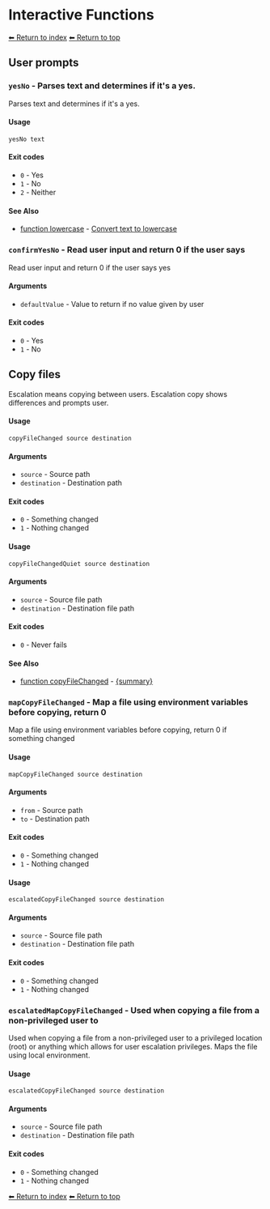# Interactive Functions

[⬅ Return to index](index.md)
[⬅ Return to top](../index.md)

## User prompts


### `yesNo` - Parses text and determines if it\'s a yes.

Parses text and determines if it\'s a yes.

#### Usage

    yesNo text

#### Exit codes

- `0` - Yes
- `1` - No
- `2` - Neither

#### See Also

- [function lowercase](./docs/tools/text.md) - [Convert text to lowercase](https://github.com/zesk/build/blob/main/bin/build/tools/text.sh#L249)

### `confirmYesNo` - Read user input and return 0 if the user says

Read user input and return 0 if the user says yes

#### Arguments

- `defaultValue` - Value to return if no value given by user

#### Exit codes

- `0` - Yes
- `1` - No

## Copy files 

Escalation means copying between users. Escalation copy shows differences and prompts user.


#### Usage

    copyFileChanged source destination

#### Arguments

- `source` - Source path
- `destination` - Destination path

#### Exit codes

- `0` - Something changed
- `1` - Nothing changed

#### Usage

    copyFileChangedQuiet source destination

#### Arguments

- `source` - Source file path
- `destination` - Destination file path

#### Exit codes

- `0` - Never fails

#### See Also

- [function copyFileChanged](./docs/tools/interactive.md) - [{summary}](https://github.com/zesk/build/blob/main/bin/build/tools/interactive.sh#L161)

### `mapCopyFileChanged` - Map a file using environment variables before copying, return 0

Map a file using environment variables before copying, return 0 if something changed

#### Usage

    mapCopyFileChanged source destination

#### Arguments

- `from` - Source path
- `to` - Destination path

#### Exit codes

- `0` - Something changed
- `1` - Nothing changed

#### Usage

    escalatedCopyFileChanged source destination

#### Arguments

- `source` - Source file path
- `destination` - Destination file path

#### Exit codes

- `0` - Something changed
- `1` - Nothing changed

### `escalatedMapCopyFileChanged` - Used when copying a file from a non-privileged user to

Used when copying a file from a non-privileged user to a privileged location (root) or anything which allows for user
escalation privileges. Maps the file using local environment.

#### Usage

    escalatedCopyFileChanged source destination

#### Arguments

- `source` - Source file path
- `destination` - Destination file path

#### Exit codes

- `0` - Something changed
- `1` - Nothing changed

[⬅ Return to index](index.md)
[⬅ Return to top](../index.md)

